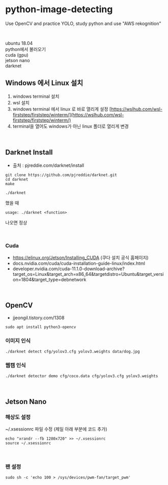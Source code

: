 # python-image-detecting
Use OpenCV and practice YOLO, study python and use "AWS rekognition"

<br/>

ubuntu 18.04 <br/>
python에서 불러오기 <br/>
cuda (gpu) <br/>
jetson nano <br/>
darknet <br/>


## Windows 에서 Linux 설치
1. windows terminal 설치
2. wsl 설치
3. windows terminal 에서 linux 로 바로 열리게 설정
[https://wslhub.com/wsl-firststep/firststep/winterm/](https://wslhub.com/wsl-firststep/firststep/winterm/)
4. terminal을 열어도 windows가 아닌 linux 폴더로 열리게 변경

<br/>

## Darknet Install
- 출처 : pjreddie.com/darknet/install
```
git clone https://github.com/pjreddie/darknet.git
cd darknet
make
```
```
./darknet
```
했을 때
```
usage: ./darknet <function>
```
나오면 정상

<br/>

### Cuda
- https://elinux.org/Jetson/Installing_CUDA (쿠다 설치 공식 홈페이지)
- docs.nvidia.com/cuda/cuda-installation-guide-linux/index.html
- developer.nvidia.com/cuda-11.1.0-download-archive?target_os=Linux&target_arch=x86_64&targetdistro=Ubuntu&target_version=1804&target_type=debnetwork

<br/>

## OpenCV
- jjeongil.tistory.com/1308
```
sudo apt install python3-opencv
```
### 이미지 인식
```
./darknet detect cfg/yolov3.cfg yolov3.weights data/dog.jpg
```
### 웹캠 인식
```
./darknet detector demo cfg/coco.data cfg/yolov3.cfg yolov3.weights
```

<br/>

## Jetson Nano
### 해상도 설정
~/.xsessionrc 파일 수정 (제일 아래 부분에 코드 추가)
```
echo "xrandr --fb 1280x720" >> ~/.xsessionrc
source ~/.xsessionrc
```

<br/>

### 팬 설정
```
sudo sh -c 'echo 100 > /sys/devices/pwm-fan/target_pwm'
```

<br/>
